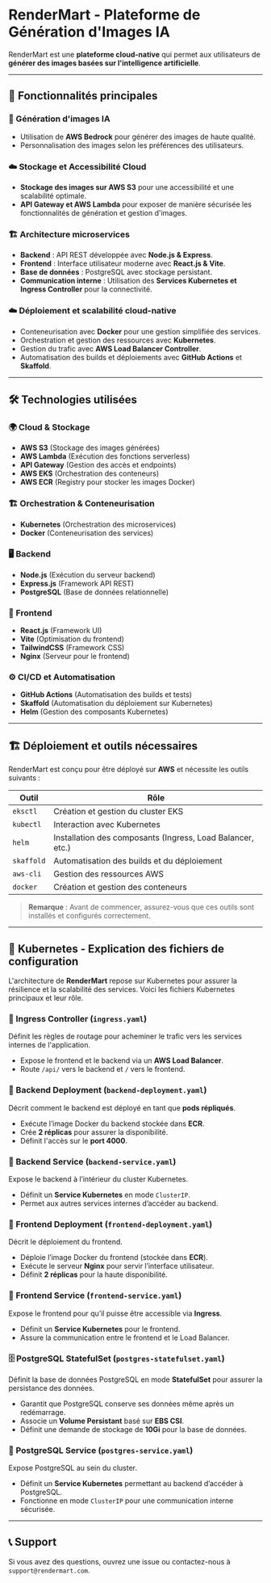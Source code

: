 # RenderMart - Plateforme de Génération d'Images IA

RenderMart est une **plateforme cloud-native** qui permet aux utilisateurs de **générer des images basées sur l'intelligence artificielle**.

---

## 🚀 Fonctionnalités principales

### 🎨 Génération d'images IA
- Utilisation de **AWS Bedrock** pour générer des images de haute qualité.
- Personnalisation des images selon les préférences des utilisateurs.

### ☁️ Stockage et Accessibilité Cloud
- **Stockage des images sur AWS S3** pour une accessibilité et une scalabilité optimale.
- **API Gateway et AWS Lambda** pour exposer de manière sécurisée les fonctionnalités de génération et gestion d'images.

### 🏗️ Architecture microservices
- **Backend** : API REST développée avec **Node.js & Express**.
- **Frontend** : Interface utilisateur moderne avec **React.js & Vite**.
- **Base de données** : PostgreSQL avec stockage persistant.
- **Communication interne** : Utilisation des **Services Kubernetes et Ingress Controller** pour la connectivité.

### ☁️ Déploiement et scalabilité cloud-native
- Conteneurisation avec **Docker** pour une gestion simplifiée des services.
- Orchestration et gestion des ressources avec **Kubernetes**.
- Gestion du trafic avec **AWS Load Balancer Controller**.
- Automatisation des builds et déploiements avec **GitHub Actions** et **Skaffold**.

---

## 🛠️ Technologies utilisées

### 🌍 Cloud & Stockage
- **AWS S3** (Stockage des images générées)
- **AWS Lambda** (Exécution des fonctions serverless)
- **API Gateway** (Gestion des accès et endpoints)
- **AWS EKS** (Orchestration des conteneurs)
- **AWS ECR** (Registry pour stocker les images Docker)

### 🏗️ Orchestration & Conteneurisation
- **Kubernetes** (Orchestration des microservices)
- **Docker** (Conteneurisation des services)

### 🖥️ Backend
- **Node.js** (Exécution du serveur backend)
- **Express.js** (Framework API REST)
- **PostgreSQL** (Base de données relationnelle)

### 🎨 Frontend
- **React.js** (Framework UI)
- **Vite** (Optimisation du frontend)
- **TailwindCSS** (Framework CSS)
- **Nginx** (Serveur pour le frontend)

### ⚙️ CI/CD et Automatisation
- **GitHub Actions** (Automatisation des builds et tests)
- **Skaffold** (Automatisation du déploiement sur Kubernetes)
- **Helm** (Gestion des composants Kubernetes)

---

## 🏗️ Déploiement et outils nécessaires

RenderMart est conçu pour être déployé sur **AWS** et nécessite les outils suivants :

| Outil | Rôle |
|---|---|
| `eksctl` | Création et gestion du cluster EKS |
| `kubectl` | Interaction avec Kubernetes |
| `helm` | Installation des composants (Ingress, Load Balancer, etc.) |
| `skaffold` | Automatisation des builds et du déploiement |
| `aws-cli` | Gestion des ressources AWS |
| `docker` | Création et gestion des conteneurs |

> **Remarque** : Avant de commencer, assurez-vous que ces outils sont installés et configurés correctement.

---

## 📁 Kubernetes - Explication des fichiers de configuration

L'architecture de **RenderMart** repose sur Kubernetes pour assurer la résilience et la scalabilité des services. Voici les fichiers Kubernetes principaux et leur rôle.

### 📌 Ingress Controller (`ingress.yaml`)

Définit les règles de routage pour acheminer le trafic vers les services internes de l'application.

- Expose le frontend et le backend via un **AWS Load Balancer**.
- Route `/api/` vers le backend et `/` vers le frontend.

### 🔹 Backend Deployment (`backend-deployment.yaml`)

Décrit comment le backend est déployé en tant que **pods répliqués**.

- Exécute l’image Docker du backend stockée dans **ECR**.
- Crée **2 réplicas** pour assurer la disponibilité.
- Définit l'accès sur le **port 4000**.

### 🔹 Backend Service (`backend-service.yaml`)

Expose le backend à l’intérieur du cluster Kubernetes.

- Définit un **Service Kubernetes** en mode `ClusterIP`.
- Permet aux autres services internes d’accéder au backend.

### 🔹 Frontend Deployment (`frontend-deployment.yaml`)

Décrit le déploiement du frontend.

- Déploie l’image Docker du frontend (stockée dans **ECR**).
- Exécute le serveur **Nginx** pour servir l’interface utilisateur.
- Définit **2 réplicas** pour la haute disponibilité.

### 🔹 Frontend Service (`frontend-service.yaml`)

Expose le frontend pour qu’il puisse être accessible via **Ingress**.

- Définit un **Service Kubernetes** pour le frontend.
- Assure la communication entre le frontend et le Load Balancer.

### 🗄️ PostgreSQL StatefulSet (`postgres-statefulset.yaml`)

Définit la base de données PostgreSQL en mode **StatefulSet** pour assurer la persistance des données.

- Garantit que PostgreSQL conserve ses données même après un redémarrage.
- Associe un **Volume Persistant** basé sur **EBS CSI**.
- Définit une demande de stockage de **10Gi** pour la base de données.

### 🔹 PostgreSQL Service (`postgres-service.yaml`)

Expose PostgreSQL au sein du cluster.

- Définit un **Service Kubernetes** permettant au backend d’accéder à PostgreSQL.
- Fonctionne en mode `ClusterIP` pour une communication interne sécurisée.

---

## 📞 Support

Si vous avez des questions, ouvrez une issue ou contactez-nous à `support@rendermart.com`.

